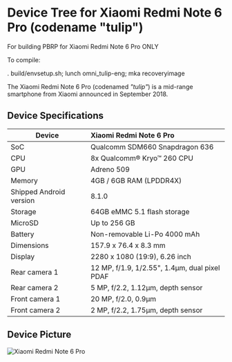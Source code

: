 # Device Tree for Xiaomi Redmi Note 6 Pro (codename "tulip")
For building PBRP for Xiaomi Redmi Note 6 Pro ONLY

To compile:

. build/envsetup.sh; lunch omni_tulip-eng; mka recoveryimage

The Xiaomi Redmi Note 6 Pro (codenamed _"tulip"_) is a mid-range smartphone from Xiaomi announced in September 2018.

## Device Specifications

| Device                  | Xiaomi Redmi Note 6 Pro                                     |
| ----------------------- | :---------------------------------------------------------- |
| SoC                     | Qualcomm SDM660 Snapdragon 636                              |
| CPU                     | 8x Qualcomm® Kryo™ 260 CPU                                  |
| GPU                     | Adreno 509                                                  |
| Memory                  | 4GB / 6GB RAM (LPDDR4X)                                     |
| Shipped Android version | 8.1.0                                                       |
| Storage                 | 64GB eMMC 5.1 flash storage                                 |
| MicroSD                 | Up to 256 GB                                                |
| Battery                 | Non-removable Li-Po 4000 mAh                                |
| Dimensions              | 157.9 x 76.4 x 8.3 mm                                       |
| Display                 | 2280 x 1080 (19:9), 6.26 inch                               |
| Rear camera 1           | 12 MP, f/1.9, 1/2.55", 1.4µm, dual pixel PDAF               |
| Rear camera 2           | 5 MP, f/2.2, 1.12µm, depth sensor                           |
| Front camera 1          | 20 MP, f/2.0, 0.9µm                                         |
| Front camera 2          | 2 MP, f/2.2, 1.75µm, depth sensor                           |

## Device Picture

![Xiaomi Redmi Note 6 Pro](https://img.timesnownews.com/story/1544521578-Xiaomi_Redmi_Note_6_Pro_colours.jpg)
